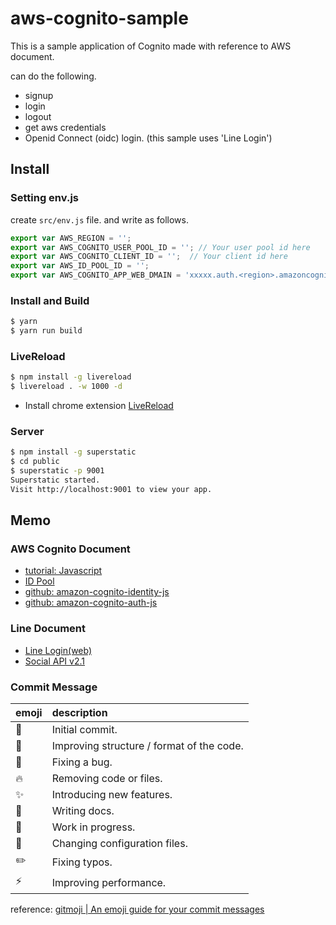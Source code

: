 # aws-cognito-sample

This is a sample application of Cognito made with reference to AWS document.

can do the following.

* signup
* login
* logout
* get aws credentials
* Openid Connect (oidc) login. (this sample uses 'Line Login')

## Install

### Setting env.js

create `src/env.js` file. and write as follows. 

```js
export var AWS_REGION = '';
export var AWS_COGNITO_USER_POOL_ID = ''; // Your user pool id here
export var AWS_COGNITO_CLIENT_ID = '';  // Your client id here
export var AWS_ID_POOL_ID = '';
export var AWS_COGNITO_APP_WEB_DMAIN = 'xxxxx.auth.<region>.amazoncognito.com';
```

### Install and Build

```sh
$ yarn
$ yarn run build
```

### LiveReload
```sh
$ npm install -g livereload
$ livereload . -w 1000 -d
```
- Install chrome extension [LiveReload](https://chrome.google.com/webstore/detail/livereload/jnihajbhpnppcggbcgedagnkighmdlei?utm_source=chrome-ntp-icon)

### Server
```sh
$ npm install -g superstatic
$ cd public
$ superstatic -p 9001
Superstatic started.
Visit http://localhost:9001 to view your app.
```

## Memo

### AWS Cognito Document
- [tutorial: Javascript](https://docs.aws.amazon.com/ja_jp/cognito/latest/developerguide/tutorial-integrating-user-pools-javascript.html)
- [ID Pool](https://docs.aws.amazon.com/ja_jp/cognito/latest/developerguide/identity-pools.html)
- [github: amazon-cognito-identity-js](https://github.com/aws-amplify/amplify-js/tree/master/packages/amazon-cognito-identity-js#usage)
- [github: amazon-cognito-auth-js](https://github.com/aws/amazon-cognito-auth-js#usage)

### Line Document
- [Line Login(web)](https://developers.line.biz/ja/docs/line-login/web/integrate-line-login/)
- [Social API v2.1](https://developers.line.biz/ja/reference/social-api/)

### Commit Message

| emoji    | description     |
| :------------- | :------------- |
| :tada:  | Initial commit. |
| :art:  | Improving structure / format of the code. |
| :bug: | Fixing a bug. |
| :fire: | Removing code or files. |
| :sparkles: | Introducing new features. |
| :memo: | Writing docs. |
| :construction: | Work in progress. |
| :wrench: | Changing configuration files. |
| :pencil2: | Fixing typos. |
| :zap: | Improving performance. |


reference:
[gitmoji | An emoji guide for your commit messages](https://gitmoji.carloscuesta.me/)